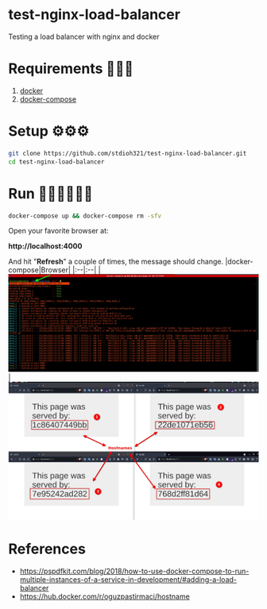 # test-nginx-load-balancer
Testing a load balancer with nginx and docker

# Requirements 📄📄📄
1. [docker](https://www.docker.com/get-started)
2. [docker-compose](https://docs.docker.com/compose/install/)

# Setup ⚙️⚙️⚙️

```sh
git clone https://github.com/stdioh321/test-nginx-load-balancer.git
cd test-nginx-load-balancer
```

# Run 🏃‍♂️🏃‍♂️🏃‍♂️
```sh
docker-compose up && docker-compose rm -sfv
```

Open your favorite browser at:

**http://localhost:4000**

And hit "**Refresh**" a couple of times, the message should change.
|docker-compose|Browser|
|:--|:--|
|![docker-compose](docs/sshot_01.jpg)|![Browser](docs/sshot_02.jpg)


# References
* https://pspdfkit.com/blog/2018/how-to-use-docker-compose-to-run-multiple-instances-of-a-service-in-development/#adding-a-load-balancer
* https://hub.docker.com/r/oguzpastirmaci/hostname